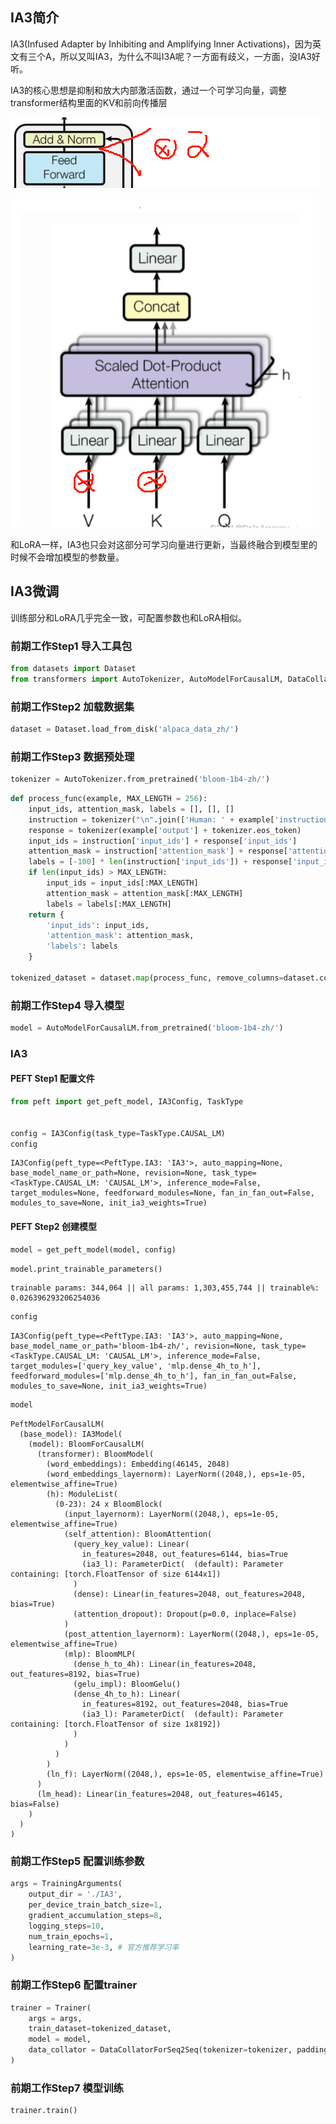 ## IA3简介

IA3(Infused Adapter by Inhibiting and Amplifying Inner Activations)，因为英文有三个A，所以又叫IA3，为什么不叫I3A呢？一方面有歧义，一方面，没IA3好听。

IA3的核心思想是抑制和放大内部激活函数，通过一个可学习向量，调整transformer结构里面的KV和前向传播层

![img.png](img.png)

![img_1.png](img_1.png)

和LoRA一样，IA3也只会对这部分可学习向量进行更新，当最终融合到模型里的时候不会增加模型的参数量。

## IA3微调

训练部分和LoRA几乎完全一致，可配置参数也和LoRA相似。

### 前期工作Step1 导入工具包


```python
from datasets import Dataset
from transformers import AutoTokenizer, AutoModelForCausalLM, DataCollatorForSeq2Seq, TrainingArguments, Trainer
```

### 前期工作Step2 加载数据集


```python
dataset = Dataset.load_from_disk('alpaca_data_zh/')
```

### 前期工作Step3 数据预处理


```python
tokenizer = AutoTokenizer.from_pretrained('bloom-1b4-zh/')
```


```python
def process_func(example, MAX_LENGTH = 256):
    input_ids, attention_mask, labels = [], [], []
    instruction = tokenizer("\n".join(['Human: ' + example['instruction'], example['input']]).strip() + '\n\nAssistant: ')
    response = tokenizer(example['output'] + tokenizer.eos_token)
    input_ids = instruction['input_ids'] + response['input_ids']
    attention_mask = instruction['attention_mask'] + response['attention_mask']
    labels = [-100] * len(instruction['input_ids']) + response['input_ids']
    if len(input_ids) > MAX_LENGTH:
        input_ids = input_ids[:MAX_LENGTH]
        attention_mask = attention_mask[:MAX_LENGTH]
        labels = labels[:MAX_LENGTH]
    return {
        'input_ids': input_ids,
        'attention_mask': attention_mask,
        'labels': labels
    }

tokenized_dataset = dataset.map(process_func, remove_columns=dataset.column_names)
```


### 前期工作Step4 导入模型


```python
model = AutoModelForCausalLM.from_pretrained('bloom-1b4-zh/')
```

###  IA3

####  PEFT Step1 配置文件


```python
from peft import get_peft_model, IA3Config, TaskType


config = IA3Config(task_type=TaskType.CAUSAL_LM)
config
```


    IA3Config(peft_type=<PeftType.IA3: 'IA3'>, auto_mapping=None, base_model_name_or_path=None, revision=None, task_type=<TaskType.CAUSAL_LM: 'CAUSAL_LM'>, inference_mode=False, target_modules=None, feedforward_modules=None, fan_in_fan_out=False, modules_to_save=None, init_ia3_weights=True)



####  PEFT Step2 创建模型


```python
model = get_peft_model(model, config)
```


```python
model.print_trainable_parameters()
```

    trainable params: 344,064 || all params: 1,303,455,744 || trainable%: 0.026396293206254036
    

```python
config
```


    IA3Config(peft_type=<PeftType.IA3: 'IA3'>, auto_mapping=None, base_model_name_or_path='bloom-1b4-zh/', revision=None, task_type=<TaskType.CAUSAL_LM: 'CAUSAL_LM'>, inference_mode=False, target_modules=['query_key_value', 'mlp.dense_4h_to_h'], feedforward_modules=['mlp.dense_4h_to_h'], fan_in_fan_out=False, modules_to_save=None, init_ia3_weights=True)



```python
model
```



    PeftModelForCausalLM(
      (base_model): IA3Model(
        (model): BloomForCausalLM(
          (transformer): BloomModel(
            (word_embeddings): Embedding(46145, 2048)
            (word_embeddings_layernorm): LayerNorm((2048,), eps=1e-05, elementwise_affine=True)
            (h): ModuleList(
              (0-23): 24 x BloomBlock(
                (input_layernorm): LayerNorm((2048,), eps=1e-05, elementwise_affine=True)
                (self_attention): BloomAttention(
                  (query_key_value): Linear(
                    in_features=2048, out_features=6144, bias=True
                    (ia3_l): ParameterDict(  (default): Parameter containing: [torch.FloatTensor of size 6144x1])
                  )
                  (dense): Linear(in_features=2048, out_features=2048, bias=True)
                  (attention_dropout): Dropout(p=0.0, inplace=False)
                )
                (post_attention_layernorm): LayerNorm((2048,), eps=1e-05, elementwise_affine=True)
                (mlp): BloomMLP(
                  (dense_h_to_4h): Linear(in_features=2048, out_features=8192, bias=True)
                  (gelu_impl): BloomGelu()
                  (dense_4h_to_h): Linear(
                    in_features=8192, out_features=2048, bias=True
                    (ia3_l): ParameterDict(  (default): Parameter containing: [torch.FloatTensor of size 1x8192])
                  )
                )
              )
            )
            (ln_f): LayerNorm((2048,), eps=1e-05, elementwise_affine=True)
          )
          (lm_head): Linear(in_features=2048, out_features=46145, bias=False)
        )
      )
    )



### 前期工作Step5 配置训练参数


```python
args = TrainingArguments(
    output_dir = './IA3',
    per_device_train_batch_size=1,
    gradient_accumulation_steps=8,
    logging_steps=10,
    num_train_epochs=1,
    learning_rate=3e-3, # 官方推荐学习率
)
```

### 前期工作Step6 配置trainer


```python
trainer = Trainer(
    args = args,
    train_dataset=tokenized_dataset,
    model = model,
    data_collator = DataCollatorForSeq2Seq(tokenizer=tokenizer, padding=True)
)
```

### 前期工作Step7 模型训练


```python
trainer.train()
```

